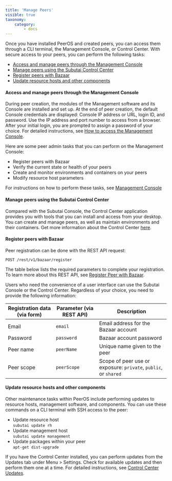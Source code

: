 ```yaml
---
title: 'Manage Peers'
visible: true
taxonomy:
    category:
        - docs
---
```


Once you have installed PeerOS and created peers, you can access them through a CLI terminal, the Management Console, or Control Center. With secure access to your peers, you can perform the following tasks:

* [Access and manage peers through the Management Console](#Access-and-manage-peers)
* [Manage peers using the Subutai Control Center](#Manage-peers-using-Control-Center)
* [Register peers with Bazaar](#Register-peers-with-Bazaar)
* [Update resource hosts and other components](#Update-resource-hosts)

#### <a name="Access-and-manage-peers"></a> Access and manage peers through the Management Console 
During peer creation, the modules of the Management software and its Console are installed and set up. At the end of peer creation, the default Console credentials are displayed: Console IP address or URL, login ID, and password. Use the IP address and port number to access from a browser. After your initial login, you are prompted to assign a password of your choice. For detailed instructions, see [How to access the Management Console](../../software-components/management-console/console-access).

Here are some peer admin tasks that you can perform on the Management Console:
* Register peers with Bazaar
* Verify the current state or health of your peers
* Create and monitor environments and containers on your peers
* Modify resource host parameters

For instructions on how to perform these tasks, see [Management Console](../../software-components/management-console)

#### <a name="Manage-peers-using-Control-Center"></a> Manage peers using the Subutai Control Center 
Compared with the Subutai Console, the Control Center application provides you with tools that you can install and access from your desktop. You can create and manage peers, as well as maintain environments and their containers. Get more information about the Control Center [here](../../../software-components/control-center). 

#### <a name="Register-peers-with-Bazaar"></a> Register peers with Bazaar
Peer registration can be done with the REST API request:

`POST /rest/v1/bazaar/register`

The table below lists the required parameters to complete your registration. To learn more about this REST API, see [Register Peer with Bazaar](https://github.com/subutai-io/peer-os/wiki/Register-Peer--with--Bazaar).

Users who need the convenience of a user interface can use the Subutai Console or the Control Center. Regardless of your choice, you need to provide the following information:

| Registration data (via form) | Parameter (via REST API) | Description |
|-------|-------|-------|
| Email | `email` | Email address for the Bazaar account |
| Password | `password` | Bazaar account password |
| Peer name | `peerName` | Unique name given to the peer |
| Peer scope | `peerScope` | Scope of peer use or exposure: `private`, `public`, or `shared` |

#### <a name="Update-resource-hosts"></a> Update resource hosts and other components 
Other maintenance tasks within PeerOS include performing updates to resource hosts, management software, and components. You can use these commands on a CLI terminal with SSH access to the peer:

* Update resource host   
  `subutai update rh`
* Update management host   
  `subutai update management`
* Update packages within your peer   
  `apt-get dist-upgrade`

If you have the Control Center installed, you can perform updates from the Updates tab under Menu > Settings. Check for available updates and then perform them one at a time. For detailed instructions, see [Control Center Updates](../../../software-components/control-center/install-update-components).
